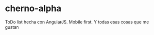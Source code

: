 cherno-alpha
============

ToDo list hecha con AngularJS. Mobile first. Y todas esas cosas que me gustan
